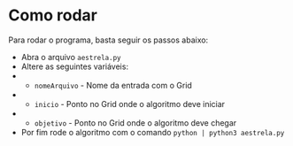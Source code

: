 # Como rodar

Para rodar o programa, basta seguir os passos abaixo:

- Abra o arquivo `aestrela.py`
- Altere as seguintes variáveis:
- -  `nomeArquivo` - Nome da entrada com o Grid
- - `inicio` - Ponto no Grid onde o algoritmo deve iniciar
- - `objetivo` - Ponto no Grid onde o algoritmo deve chegar
- Por fim rode o algoritmo com o comando `python | python3 aestrela.py`